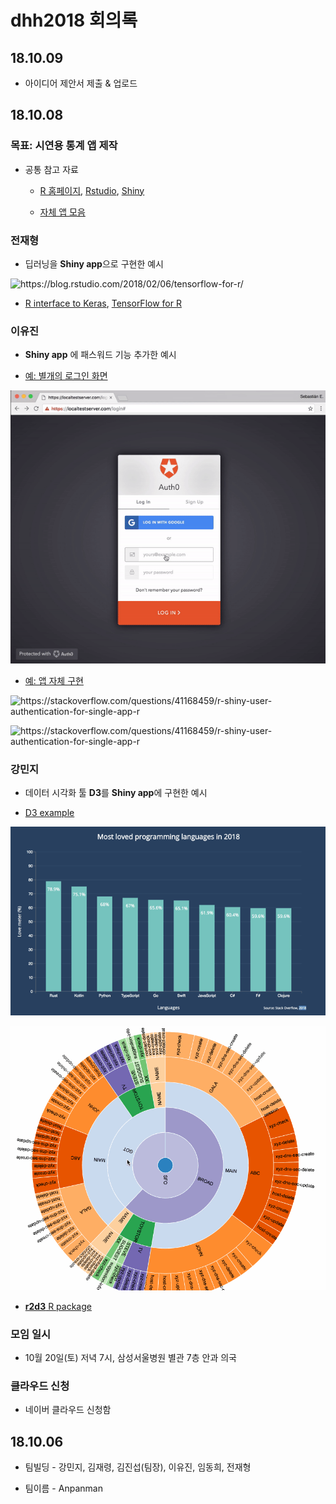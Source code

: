 # dhh2018 회의록 

## 18.10.09

* 아이디어 제안서 제출 & 업로드 

## 18.10.08

### 목표: **시연용 통계 앱 제작**

* 공통 참고 자료 

    + [R 홈페이지](https://www.r-project.org/), [Rstudio](https://www.rstudio.com/), [Shiny](https://shiny.rstudio.com/)
    
    + [자체 앱 모음](https://blog.anpanman.co.kr/applications.html) 



### 전재형 

* 딥러닝을 **Shiny app**으로 구현한 예시


![](img/2018-02-06-keras-training-metrics.gif "https://blog.rstudio.com/2018/02/06/tensorflow-for-r/")



* [R interface to Keras](https://keras.rstudio.com/), [TensorFlow for R](https://blogs.rstudio.com/tensorflow/)


### 이유진 

* **Shiny app** 에 패스워드 기능 추가한 예시 


* [예: 별개의 로그인 화면](https://auth0.com/blog/adding-authentication-to-shiny-server/)


![](img/auth0.gif "https://auth0.com/blog/adding-authentication-to-shiny-server/")


* [예: 앱 자체 구현](https://stackoverflow.com/questions/41168459/r-shiny-user-authentication-for-single-app-r)

![](https://i.stack.imgur.com/BUqXR.png "https://stackoverflow.com/questions/41168459/r-shiny-user-authentication-for-single-app-r")

![](https://i.stack.imgur.com/HuYu0.png "https://stackoverflow.com/questions/41168459/r-shiny-user-authentication-for-single-app-r")


### 강민지

* 데이터 시각화 툴 **D3**를 **Shiny app**에 구현한 예시 

* [D3 example](https://github.com/d3/d3/wiki/Gallery)


![](img/d3-js-tutorial-bar-chart-made-with-javascript-small.gif "https://blog.risingstack.com/d3-js-tutorial-bar-charts-with-javascript/")

![](img/d3chart1.gif "https://towardsdatascience.com/d3-js-the-custom-modular-bundle-now-bebd6f25bc8b")



* [**r2d3** R package](https://rstudio.github.io/r2d3/articles/learning_d3.html)



### 모임 일시 

* 10월 20일(토) 저녁 7시, 삼성서울병원 별관 7층 안과 의국

### 클라우드 신청 

* 네이버 클라우드 신청함


## 18.10.06

* 팀빌딩 - 강민지, 김재령, 김진섭(팀장), 이유진, 임동희, 전재형 

* 팀이름 - Anpanman
